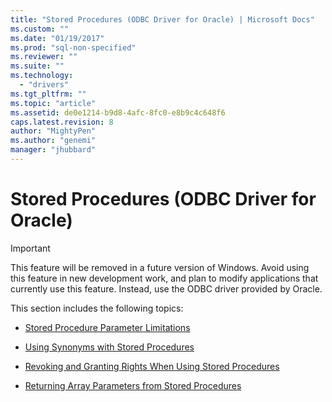```yaml
---
title: "Stored Procedures (ODBC Driver for Oracle) | Microsoft Docs"
ms.custom: ""
ms.date: "01/19/2017"
ms.prod: "sql-non-specified"
ms.reviewer: ""
ms.suite: ""
ms.technology: 
  - "drivers"
ms.tgt_pltfrm: ""
ms.topic: "article"
ms.assetid: de0e1214-b9d8-4afc-8fc0-e8b9c4c648f6
caps.latest.revision: 8
author: "MightyPen"
ms.author: "genemi"
manager: "jhubbard"
---
```

# Stored Procedures (ODBC Driver for Oracle)
> [!IMPORTANT]  
>  This feature will be removed in a future version of Windows. Avoid using this feature in new development work, and plan to modify applications that currently use this feature. Instead, use the ODBC driver provided by Oracle.  
  
 This section includes the following topics:  
  
-   [Stored Procedure Parameter Limitations](../../odbc/microsoft/stored-procedure-parameter-limitations.md)  
  
-   [Using Synonyms with Stored Procedures](../../odbc/microsoft/using-synonyms-with-stored-procedures.md)  
  
-   [Revoking and Granting Rights When Using Stored Procedures](../../odbc/microsoft/revoking-and-granting-rights-when-using-stored-procedures.md)  
  
-   [Returning Array Parameters from Stored Procedures](../../odbc/microsoft/returning-array-parameters-from-stored-procedures.md)